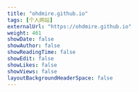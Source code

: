 ```yaml
---
title: "ohdmire.github.io"
tags: [个人网站]
externalUrl: "https://ohdmire.github.io"
weight: 461
showDate: false
showAuthor: false
showReadingTime: false
showEdit: false
showLikes: false
showViews: false
layoutBackgroundHeaderSpace: false
---
```

